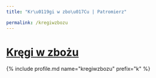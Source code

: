 ```yaml
---
title: "Kr\u0119gi w zbo\u017Cu | Patromierz"

permalink: /kregiwzbozu
---
```


# [Kręgi w zbożu](https://patronite.pl/kregiwzbozu)

{% include profile.md name="kregiwzbozu" prefix="k" %}
